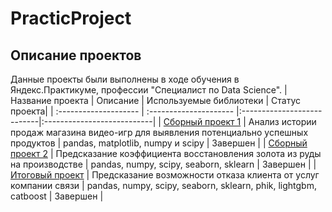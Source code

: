 # PracticProject
## Описание проектов
Данные проекты были выполнены в ходе обучения в Яндекс.Практикуме, профессии "Специалист по Data Science".
| Название проекта | Описание | Используемые библиотеки | Статус проекта|
| :-------------------- | :--------------------- |:---------------------------|:---------------------------|
| [Сборный проект 1](https://github.com/AnastasiyaSenkova/PracticProject/tree/ec11958b2383a822b2c73693ec4ce3eb8ab9ad44/%D0%A1%D0%B1%D0%BE%D1%80%D0%BD%D1%8B%D0%B9%20%D0%BF%D1%80%D0%BE%D0%B5%D0%BA%D1%82%20%201/README.md) | Анализ истории продаж магазина видео-игр для выявления потенциально успешных продуктов | pandas, matplotlib, numpy и scipy | Завершен |
| [Сборный проект 2](https://github.com/AnastasiyaSenkova/PracticProject/blob/3d2bdadf736c4dd01d6e0e142553f6a6017623a2/%D0%A1%D0%B1%D0%BE%D1%80%D0%BD%D1%8B%D0%B9%20%D0%BF%D1%80%D0%BE%D0%B5%D0%BA%D1%82%202/README.md) | Предсказание коэффициента восстановления золота из руды на производстве | pandas, numpy, scipy, seaborn, sklearn | Завершен |
| [Итоговый проект](https://github.com/AnastasiyaSenkova/PracticProject/blob/f6a95e5b132863653be30885d443d062854bcb00/%D0%98%D1%82%D0%BE%D0%B3%D0%BE%D0%B2%D1%8B%D0%B9%20%D0%BF%D1%80%D0%BE%D0%B5%D0%BA%D1%82/README.md) | Предсказание возможности отказа клиента от услуг компании связи | pandas, numpy, scipy, seaborn, sklearn, phik, lightgbm, catboost | Завершен |
